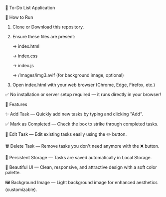📝 To-Do List Application

🚀 How to Run

1. Clone or Download this repository.

2. Ensure these files are present:

    -> index.html

    -> index.css

    -> index.js

    -> /Images/img3.avif (for background image, optional)

3. Open index.html with your web browser (Chrome, Edge, Firefox, etc.)

✅ No installation or server setup required — it runs directly in your browser!


🎯 Features

✨ Add Task — Quickly add new tasks by typing and clicking "Add".

✅ Mark as Completed — Check the box to strike through completed tasks.

📝 Edit Task — Edit existing tasks easily using the ✏️ button.

🗑️ Delete Task — Remove tasks you don't need anymore with the ❌ button.

💾 Persistent Storage — Tasks are saved automatically in Local Storage.

🎨 Beautiful UI — Clean, responsive, and attractive design with a soft color palette.

🖼️ Background Image — Light background image for enhanced aesthetics (customizable).